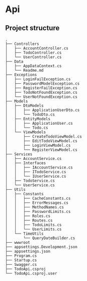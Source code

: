 # Api

## Project structure
    .
    ├── Controllers
    │   ├── AccountController.cs
    │   ├── TodoController.cs
    │   └── UserController.cs
    ├── Data
    │   ├── AppDataContext.cs
    │   └── Readme.md
    ├── Exceptions
    │   ├── LoginFailException.cs
    │   ├── PasswordModelException.cs
    │   ├── RegisterFailException.cs
    │   ├── TodoNotFoundException.cs
    │   └── UserNotFoundException.cs
    ├── Models
    │   ├── DtoModels
    │   │   ├── ApplicationUserDto.cs
    │   │   └── TodoDto.cs
    │   ├── EntityModels
    │   │   ├── ApplicationUser.cs
    │   │   └── Todo.cs
    │   └── ViewModels
    │       ├── CreateTodoViewModel.cs
    │       ├── EditTodoViewModel.cs
    │       ├── LoginViewModel.cs
    │       └── RegisterViewModel.cs
    ├── Services
    │   ├── AccountService.cs
    │   ├── Interfaces
    │   │   ├── IAccountService.cs
    │   │   ├── ITodoService.cs
    │   │   └── IUserService.cs
    │   ├── TodoService.cs
    │   └── UserService.cs
    ├── Utils
    │   ├── Constants
    │   │   ├── CacheConstants.cs
    │   │   ├── ErrorMessages.cs
    │   │   ├── MethodNames.cs
    │   │   ├── PasswordLimits.cs
    │   │   ├── Roles.cs
    │   │   ├── Routes.cs
    │   │   ├── TodoLimits.cs
    │   │   └── UserLimits.cs
    │   └── TimeUtils
    │       └── QueryDateBuilder.cs
    ├── wwwroot
    ├── appsettings.Development.json
    ├── appsettings.json
    ├── Program.cs
    ├── Startup.cs
    ├── Swagger.cs
    ├── TodoApi.csproj
    └── TodoApi.csproj.user